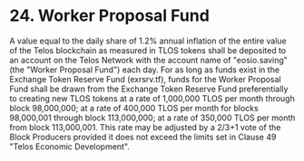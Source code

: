 # 24. Worker Proposal Fund

A value equal to the daily share of 1.2% annual inflation of the entire value of the Telos blockchain as measured in TLOS tokens shall be deposited to an account on the Telos Network with the account name of "eosio.saving" (the "Worker Proposal Fund") each day. For as long as funds exist in the Exchange Token Reserve Fund (exrsrv.tf), funds for the Worker Proposal Fund shall be drawn from the Exchange Token Reserve Fund preferentially to creating new TLOS tokens at a rate of 1,000,000 TLOS per month through block 98,000,000; at a rate of 400,000 TLOS per month for blocks 98,000,001 through block 113,000,000; at a rate of 350,000 TLOS per month from block 113,000,001. This rate may be adjusted by a 2/3+1 vote of the Block Producers provided it does not exceed the limits set in Clause 49 "Telos Economic Development".
